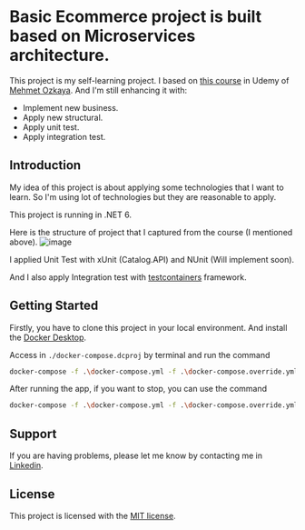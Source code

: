# Basic Ecommerce project is built based on Microservices architecture.

This project is my self-learning project. 
I based on [this course](https://www.udemy.com/course/microservices-architecture-and-implementation-on-dotnet/) in Udemy of [Mehmet Ozkaya](https://github.com/mehmetozkaya).
And I'm still enhancing it with:
- Implement new business.
- Apply new structural.
- Apply unit test.
- Apply integration test.

## Introduction

My idea of this project is about applying some technologies that I want to learn. So I'm using lot of technologies but they are reasonable to apply.

This project is running in .NET 6.

Here is the structure of project that I captured from the course (I mentioned above).
![image](https://github.com/phuocphan13/Microservices/assets/44283172/54edd605-8afc-44f5-a665-4db7d1ea1bf0)

I applied Unit Test with xUnit (Catalog.API) and NUnit (Will implement soon).

And I also apply Integration test with [testcontainers](https://testcontainers.com) framework.


## Getting Started

Firstly, you have to clone this project in your local environment.
And install the [Docker Desktop](https://www.docker.com/products/docker-desktop/).

Access in `./docker-compose.dcproj` by terminal and run the command

```bash
docker-compose -f .\docker-compose.yml -f .\docker-compose.override.yml up -d
```

After running the app, if you want to stop, you can use the command

```bash
docker-compose -f .\docker-compose.yml -f .\docker-compose.override.yml down
```

## Support

If you are having problems, please let me know by contacting me in [Linkedin](https://www.linkedin.com/in/phuoc-phan-47a3ab138/).

## License

This project is licensed with the [MIT license](LICENSE.txt).
